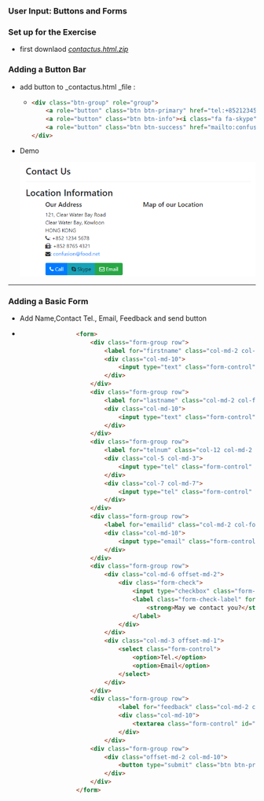 ### User Input: Buttons and Forms

### Set up for the Exercise

* first downlaod [_contactus.html.zip_](https://d3c33hcgiwev3.cloudfront.net/NgBx6i0SEeiXuQrbFYW0Wg_36c6ce602d1211e8b30f49c43a1906ac_contactus.html.zip?Expires=1549324800&Signature=GXpRya5HB7dDQ45yv~6Aa6n5mzegKP1HsRg-TVI0RBD02fUuyYiLnRAUBeU4cXTKHFRJpr~jtDvISy2riZhZhezeffUVcaHqlSeAZ5MViYm1Lr37tzHOh4KAO8znHwoLgqTRqCcG6j1vBIE9MrzAE0mdpmZ7KZMyRhr1D21dkIc_&Key-Pair-Id=APKAJLTNE6QMUY6HBC5A)  

### Adding a Button Bar

* add button to \_contactus.html \_file :

  * ```html
    <div class="btn-group" role="group">
        <a role="button" class="btn btn-primary" href="tel:+85212345678"><i class="fa fa-phone"></i> Call</a>
        <a role="button" class="btn btn-info"><i class="fa fa-skype"></i> Skype</a>
        <a role="button" class="btn btn-success" href="mailto:confusion@food.net"><i class="fa fa-envelope-o"></i> Email</a>
    </div>
    ```

* Demo

  ![](/assets/W2_2Button.png)

---

### Adding a Basic Form

* Add Name,Contact Tel., Email, Feedback and send button
* ```html
                  <form>
                      <div class="form-group row">
                          <label for="firstname" class="col-md-2 col-form-label">First Name</label>
                          <div class="col-md-10">
                              <input type="text" class="form-control" id="firstname" name="firstname" placeholder="First Name">
                          </div>
                      </div>
                      <div class="form-group row">
                          <label for="lastname" class="col-md-2 col-form-label">Last Name</label>
                          <div class="col-md-10">
                              <input type="text" class="form-control" id="lastname" name="lastname" placeholder="Last Name">
                          </div>
                      </div>
                      <div class="form-group row">
                          <label for="telnum" class="col-12 col-md-2 col-form-label">Contact Tel.</label>
                          <div class="col-5 col-md-3">
                              <input type="tel" class="form-control" id="areacode" name="areacode" placeholder="Area code">
                          </div>
                          <div class="col-7 col-md-7">
                              <input type="tel" class="form-control" id="telnum" name="telnum" placeholder="Tel. number">
                          </div>
                      </div>
                      <div class="form-group row">
                          <label for="emailid" class="col-md-2 col-form-label">Email</label>
                          <div class="col-md-10">
                              <input type="email" class="form-control" id="emailid" name="emailid" placeholder="Email">
                          </div>
                      </div>
                      <div class="form-group row">
                          <div class="col-md-6 offset-md-2">
                              <div class="form-check">
                                  <input type="checkbox" class="form-check-input" name="approve" id="approve" value="">
                                  <label class="form-check-label" for="approve">
                                      <strong>May we contact you?</strong>
                                  </label>
                              </div>
                          </div>
                          <div class="col-md-3 offset-md-1">
                              <select class="form-control">
                                  <option>Tel.</option>
                                  <option>Email</option>
                              </select>
                          </div>
                      </div>
                      <div class="form-group row">
                              <label for="feedback" class="col-md-2 col-form-label">Your Feedback</label>
                              <div class="col-md-10">
                                  <textarea class="form-control" id="feedback" name="feedback" rows="12"></textarea>
                              </div>
                          </div>
                      <div class="form-group row">
                          <div class="offset-md-2 col-md-10">
                              <button type="submit" class="btn btn-primary">Send Feedback</button>
                          </div>
                      </div>
                  </form>
  ```



